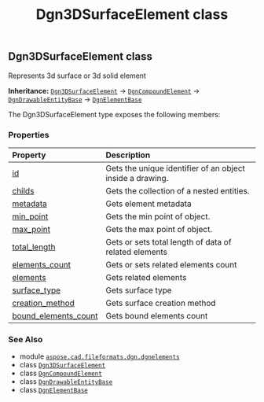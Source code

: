 ﻿---
title: Dgn3DSurfaceElement class
second_title: Aspose.CAD for Python via .NET API References
description: 
type: docs
weight: 10
url: /python-net/aspose.cad.fileformats.dgn.dgnelements/dgn3dsurfaceelement/
is_root: false
---

## Dgn3DSurfaceElement class

Represents 3d surface or 3d solid element



**Inheritance:** [`Dgn3DSurfaceElement`](/cad/python-net/aspose.cad.fileformats.dgn.dgnelements/dgn3dsurfaceelement) → 
[`DgnCompoundElement`](/cad/python-net/aspose.cad.fileformats.dgn.dgnelements/dgncompoundelement) → 
[`DgnDrawableEntityBase`](/cad/python-net/aspose.cad.fileformats.dgn.dgnelements/dgndrawableentitybase) → 
[`DgnElementBase`](/cad/python-net/aspose.cad.fileformats.dgn.dgnelements/dgnelementbase)



The Dgn3DSurfaceElement type exposes the following members:

### Properties
| Property | Description |
| :- | :- |
| [id](/cad/python-net/aspose.cad.fileformats.dgn.dgnelements/dgn3dsurfaceelement/id) | Gets the unique identifier of an object inside a drawing. |
| [childs](/cad/python-net/aspose.cad.fileformats.dgn.dgnelements/dgn3dsurfaceelement/childs) | Gets the collection of a nested entities. |
| [metadata](/cad/python-net/aspose.cad.fileformats.dgn.dgnelements/dgn3dsurfaceelement/metadata) | Gets element metadata |
| [min_point](/cad/python-net/aspose.cad.fileformats.dgn.dgnelements/dgn3dsurfaceelement/min_point) | Gets the min point of object. |
| [max_point](/cad/python-net/aspose.cad.fileformats.dgn.dgnelements/dgn3dsurfaceelement/max_point) | Gets the max point of object. |
| [total_length](/cad/python-net/aspose.cad.fileformats.dgn.dgnelements/dgn3dsurfaceelement/total_length) | Gets or sets total length of data of related elements |
| [elements_count](/cad/python-net/aspose.cad.fileformats.dgn.dgnelements/dgn3dsurfaceelement/elements_count) | Gets or sets related elements count |
| [elements](/cad/python-net/aspose.cad.fileformats.dgn.dgnelements/dgn3dsurfaceelement/elements) | Gets related elements |
| [surface_type](/cad/python-net/aspose.cad.fileformats.dgn.dgnelements/dgn3dsurfaceelement/surface_type) | Gets surface type |
| [creation_method](/cad/python-net/aspose.cad.fileformats.dgn.dgnelements/dgn3dsurfaceelement/creation_method) | Gets surface creation method |
| [bound_elements_count](/cad/python-net/aspose.cad.fileformats.dgn.dgnelements/dgn3dsurfaceelement/bound_elements_count) | Gets bound elements count |



### See Also
* module [`aspose.cad.fileformats.dgn.dgnelements`](..)
* class [`Dgn3DSurfaceElement`](/cad/python-net/aspose.cad.fileformats.dgn.dgnelements/dgn3dsurfaceelement)
* class [`DgnCompoundElement`](/cad/python-net/aspose.cad.fileformats.dgn.dgnelements/dgncompoundelement)
* class [`DgnDrawableEntityBase`](/cad/python-net/aspose.cad.fileformats.dgn.dgnelements/dgndrawableentitybase)
* class [`DgnElementBase`](/cad/python-net/aspose.cad.fileformats.dgn.dgnelements/dgnelementbase)

